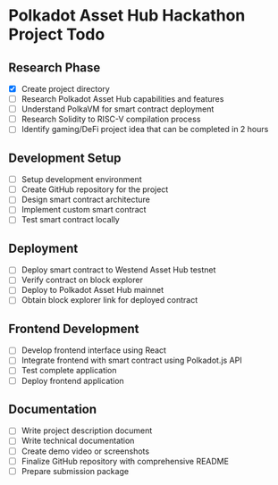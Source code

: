 # Polkadot Asset Hub Hackathon Project Todo

## Research Phase
- [x] Create project directory
- [ ] Research Polkadot Asset Hub capabilities and features
- [ ] Understand PolkaVM for smart contract deployment
- [ ] Research Solidity to RISC-V compilation process
- [ ] Identify gaming/DeFi project idea that can be completed in 2 hours

## Development Setup
- [ ] Setup development environment
- [ ] Create GitHub repository for the project
- [ ] Design smart contract architecture
- [ ] Implement custom smart contract
- [ ] Test smart contract locally

## Deployment
- [ ] Deploy smart contract to Westend Asset Hub testnet
- [ ] Verify contract on block explorer
- [ ] Deploy to Polkadot Asset Hub mainnet
- [ ] Obtain block explorer link for deployed contract

## Frontend Development
- [ ] Develop frontend interface using React
- [ ] Integrate frontend with smart contract using Polkadot.js API
- [ ] Test complete application
- [ ] Deploy frontend application

## Documentation
- [ ] Write project description document
- [ ] Write technical documentation
- [ ] Create demo video or screenshots
- [ ] Finalize GitHub repository with comprehensive README
- [ ] Prepare submission package
